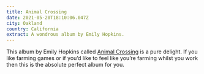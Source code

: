 ```yaml
---
title: Animal Crossing
date: 2021-05-20T18:10:06.047Z
city: Oakland
country: California
extract: A wondrous album by Emily Hopkins.
---
```

This album by Emily Hopkins called [Animal Crossing](https://open.spotify.com/album/2spgyI2HpNL4Mwp02ghoVa?si=pDEiBhUyS8qk9Qgn3C5RHg) is a pure delight. If you like farming games or if you’d like to feel like you’re farming whilst you work then this is the absolute perfect album for you.